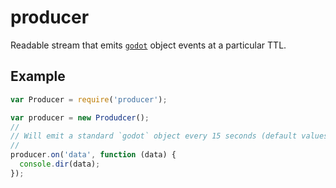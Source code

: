 # producer

Readable stream that emits [`godot`][godot] object events at a particular TTL.

## Example

```js
var Producer = require('producer');

var producer = new Produdcer();
//
// Will emit a standard `godot` object every 15 seconds (default values)
//
producer.on('data', function (data) {
  console.dir(data);
});

```

[godot]: https://github.com/nodejitsu/godot
